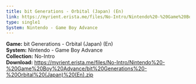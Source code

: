```yaml
---
title: bit Generations - Orbital (Japan) (En)
link: https://myrient.erista.me/files/No-Intro/Nintendo%20-%20Game%20Boy%20Advance/bit%20Generations%20-%20Orbital%20(Japan)%20(En).zip
type: single1
System: Nintendo - Game Boy Advance
---
```

<b>Game:</b> bit Generations - Orbital (Japan) (En)<br>
<b>System:</b> Nintendo - Game Boy Advance<br>
<b>Collection:</b> No-Intro<br>
<b>Download:</b> https://myrient.erista.me/files/No-Intro/Nintendo%20-%20Game%20Boy%20Advance/bit%20Generations%20-%20Orbital%20(Japan)%20(En).zip